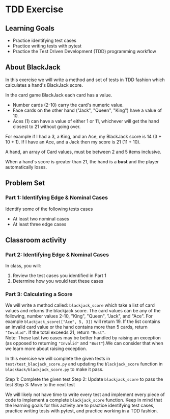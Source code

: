 # TDD Exercise

## Learning Goals 
- Practice identifying test cases
- Practice writing tests with pytest
- Practice the Test Driven Development (TDD) programming workflow

## About BlackJack

In this exercise we will write a method and set of tests in TDD fashion which calculates a hand's BlackJack score.

In the card game BlackJack each card has a value.
-  Number cards (2-10) carry the card's numeric value.
-  Face cards on the other hand ("Jack", "Queen", "King") have a value of 10.
-  Aces (1) can have a value of either 1 or 11, whichever will get the hand closest to 21 without going over.

For example if I had a 3, a King, and an Ace, my BlackJack score is 14 (3 + 10 + 1).  If I have an Ace, and a Jack then my score is 21 (11 + 10).

A hand, an array of Card values, must be between 2 and 5 items inclusive.

When a hand's score is greater than 21, the hand is a **bust** and the player automatically loses.

## Problem Set

### Part 1:  Identifying Edge & Nominal Cases

Identify some of the following tests cases

- At least two nominal cases
- At least three edge cases

## Classroom activity

### Part 2:  Identifying Edge & Nominal Cases

In class, you will:
1. Review the test cases you identified in Part 1
1. Determine how you would test these cases


### Part 3:  Calculating a Score

We will write a method called:  `blackjack_score` which take a list of card values and returns the blackjack score.  The card values can be any of the following, number values 2-10, "King", "Queen", "Jack", and "Ace". For example `blackjack_score(["Ace", 5, 3])` will return 19. If the list contains an invalid card value or the hand contains more than 5 cards, return `"Invalid"`. If the total exceeds 21, return `"Bust"`.  
Note: These last two cases may be better handled by raising an exception (as opposed to returning `"Invalid"` and `"Bust"`).We can consider that when we learn more about raising exception.

In this exercise we will complete the given tests in `test/test_blacjack_score.py` and updating the `blackjack_score` function in `blackkack/blackjack_score.py` to make it pass.

Step 1:  Complete the given test
Step 2:  Update `blackjack_score` to pass the test
Step 3:  Move to the next test

We will likely not have time to write every test and implement every piece of code to implement a complete `blackjack_score` function. Keep in mind that the learning goals for this activity are to practice identifying test cases, practice writing tests with pytest, and practice working in a TDD fashion.
